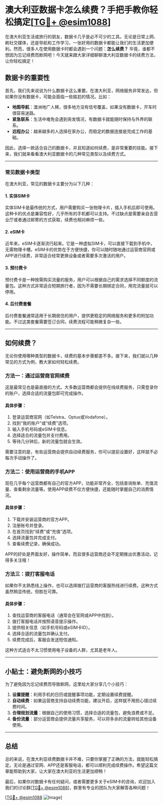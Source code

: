 # 澳大利亚数据卡怎么续费？手把手教你轻松搞定[[TG💪+ @esim1088](https://t.me/s/esim1088)]

在澳大利亚生活或旅行的朋友，数据卡几乎是必不可少的工具。无论是日常上网、刷社交媒体，还是导航和工作学习，一张好用的数据卡都能让我们的生活更加便利。然而，很多人在使用数据卡时都会遇到一个问题：**怎么续费？** 毕竟，谁都不想因为忘记续费而断网吧！今天就来跟大家详细聊聊澳大利亚数据卡的续费方法，让你轻松搞定！

## 数据卡的重要性

首先，我们先来说说为什么数据卡这么重要。在澳大利亚，网络服务非常发达，但如果你没有数据卡，可能会面临一些尴尬的情况。比如：

- **地图导航**：澳洲地广人稀，很多地方没有信号覆盖，如果没有数据卡，开车时很容易迷路。
- **紧急联系**：生活中难免会遇到突发情况，有数据卡就能随时保持与外界的联系。
- **远程办公**：越来越多的人选择在家办公，而稳定的数据连接是完成工作的基础。

因此，选择一款适合自己的数据卡，并且知道如何续费，是非常重要的技能。接下来，我们就来看看澳大利亚数据卡的几种常见类型以及续费方式。

---

### 常见数据卡类型

在澳大利亚，常见的数据卡主要分为以下几种：

#### 1. **实体SIM卡**
实体SIM卡是最传统的方式，用户需要购买一张物理卡片，插入手机后即可使用。这种卡的优点是兼容性好，几乎所有的手机都可以支持。不过缺点是需要亲自去营业厅或者通过邮寄的方式获取，续费也相对麻烦一些。

#### 2. **eSIM卡**
近年来，eSIM卡逐渐流行起来。它是一种虚拟SIM卡，可以直接下载到手机中，无需物理卡槽。eSIM卡的优势在于方便快捷，你可以随时随地通过运营商官网或APP进行续费，非常适合经常更换设备或者需要多次激活的用户。

#### 3. **预付费卡**
预付费卡是一种按需购买流量的服务，用户可以根据自己的需求选择不同额度的流量包。这种方式非常适合短期旅行者，因为不需要长期绑定合同，用完流量就可以停用。

#### 4. **后付费套餐**
后付费套餐通常适用于长期居住的用户，提供更稳定的网络服务和更多的附加功能。不过这类套餐需要签订合同，续费流程可能稍微复杂一些。

---

## 如何续费？

无论你使用哪种类型的数据卡，续费的基本步骤都差不多。接下来，我们就以几种常见的方式为例，教大家如何轻松续费。

### 方法一：通过运营商官网续费

这是最常见也是最直接的方式。大多数运营商都会提供在线续费服务，只需登录你的账户，选择合适的流量包即可完成操作。

#### 具体步骤：
1. 登录运营商官网（如Telstra、Optus或Vodafone）。
2. 找到“我的账户”或“续费”选项。
3. 输入手机号码或eSIM卡信息。
4. 选择适合的流量包并支付费用。
5. 等待几分钟后，新的流量包就会生效。

需要注意的是，有些运营商会提供自动续费服务，你可以提前设置好，这样就不必每次手动操作了。

### 方法二：使用运营商的手机APP

现在几乎每个运营商都有自己的官方APP，功能非常齐全，包括查询账单、充值流量、查看剩余流量等。使用APP续费不仅方便快捷，还能随时掌握自己的消费情况。

#### 具体步骤：
1. 下载并安装运营商的官方APP。
2. 注册账号并登录。
3. 在首页找到“续费”或“充值”选项。
4. 选择流量包并完成支付。
5. 查看续费记录，确保成功。

APP的好处是界面友好，操作简单，而且很多运营商还会不定期推出优惠活动，记得多关注哦！

### 方法三：拨打客服电话

如果你不太熟悉线上操作，也可以选择拨打运营商的客服热线进行续费。这种方式虽然稍显传统，但胜在可靠。

#### 具体步骤：
1. 查找运营商的客服电话（通常会在官网或APP中找到）。
2. 拨打客服电话并按照语音提示操作。
3. 提供相关信息（如手机号码或eSIM卡ID）。
4. 选择合适的流量包并确认支付。
5. 续费完成后，客服会发送短信通知。

这种方式适合不太习惯使用电子设备的人群，尤其是老年人。

---

## 小贴士：避免断网的小技巧

为了避免因为忘记续费而导致断网，这里给大家分享几个小技巧：

1. **设置提醒**：利用手机的日历或提醒事项功能，定期设置续费提醒。
2. **自动续费**：如果运营商支持自动续费功能，建议开启，这样就不用担心错过续费时间。
3. **合理规划流量**：根据自己的使用习惯，选择合适的流量包，避免浪费或不足。
4. **备份流量**：部分运营商会提供流量共享服务，可以将多余的流量转给其他设备使用。

---

## 总结

总的来说，在澳大利亚续费数据卡并不难，只要你掌握了正确的方法，就能轻松搞定。无论是通过官网、APP还是客服电话，都可以顺利完成续费操作。希望这篇文章能帮助到大家，让大家在澳大利亚的生活更加顺畅！

最后，如果你对数据卡有任何疑问，或者需要更多关于eSIM卡的咨询，欢迎加入我们的讨论群[[TG💪+ @esim1088](https://t.me/s/esim1088)]，群里有专业的团队为大家解答各种问题！

[[TG💪+ @esim1088](https://t.me/s/esim1088) ![Image](https://i.postimg.cc/4NQfJmqS/Snipaste-2025-05-13-00-14-12.png)]